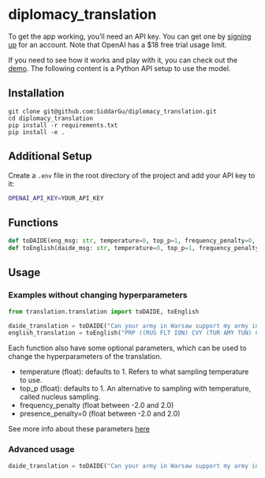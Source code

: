 # diplomacy_translation
To get the app working, you’ll need an API key. You can get one by [signing up](https://beta.openai.com/signup) for an account.
Note that OpenAI has a $18 free trial usage limit.

If you need to see how it works and play with it, you can check out the [demo](https://beta.openai.com/playground/p/sFjh0ESaFBAoftZlN0i00lHu?model=text-davinci-002). The following content is a Python API setup to use the model.
## Installation
```
git clone git@github.com:SiddarGu/diplomacy_translation.git
cd diplomacy_translation
pip install -r requirements.txt
pip install -e .
```
## Additional Setup
Create a `.env` file in the root directory of the project and add your API key to it:
```bash
OPENAI_API_KEY=YOUR_API_KEY
```

## Functions
```python
def toDAIDE(eng_msg: str, temperature=0, top_p=1, frequency_penalty=0, presence_penalty=0) -> str:
def toEnglish(daide_msg: str, temperature=0, top_p=1, frequency_penalty=0, presence_penalty=0) -> str:
```

## Usage
### Examples without changing hyperparameters
```python
from translation.translation import toDAIDE, toEnglish

daide_translation = toDAIDE("Can your army in Warsaw support my army in Ukraine?")
english_translation = toEnglish("PRP ((RUS FLT ION) CVY (TUR AMY TUN) CTO TRI)")
```
Each function also have some optional parameters, which can be used to change the hyperparameters of the translation.
- temperature (float): defaults to 1. Refers to what sampling temperature to use.
- top_p (float): defaults to 1. An alternative to sampling with temperature, called nucleus sampling.
- frequency_penalty (float between -2.0 and 2.0)
- presence_penalty=0 (float between -2.0 and 2.0)

See more info about these parameters [here](https://beta.openai.com/docs/api-reference/completions/create)
### Advanced usage
```python
daide_translation = toDAIDE("Can your army in Warsaw support my army in Ukraine?", temperature=0.5)
```